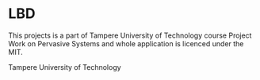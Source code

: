 LBD
=================
This projects is a part of Tampere University of Technology course Project Work on
Pervasive Systems and whole application is licenced under the MIT.

Tampere University of Technology

